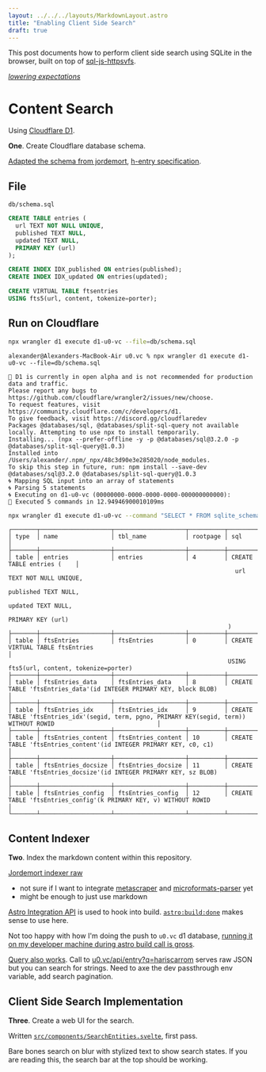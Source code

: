 ```yaml
---
layout: ../../../layouts/MarkdownLayout.astro
title: "Enabling Client Side Search"
draft: true
---
```


This post documents how to perform client side search using SQLite in the browser, built on top of [sql-js-httpsvfs].

[sql-js-httpsvfs]: https://github.com/phiresky/sql.js-httpvfs "github.com/phiresky/sql.js-httpvfs"

[*lowering expectations*](/en/story/2022-12-03#stuff-made-here-original-unpickable-lock-guy)

# Content Search

Using [Cloudflare D1](https://developers.cloudflare.com/d1/get-started/).

**One**. Create Cloudflare database schema.

[Adapted the schema from jordemort](https://jordemort.dev/blog/client-side-search/#the-schema), [h-entry specification](https://microformats.org/wiki/h-entry).

## File

`db/schema.sql`

```sql
CREATE TABLE entries (
  url TEXT NOT NULL UNIQUE,
  published TEXT NULL,
  updated TEXT NULL,
  PRIMARY KEY (url)
);

CREATE INDEX IDX_published ON entries(published);
CREATE INDEX IDX_updated ON entries(updated);

CREATE VIRTUAL TABLE ftsentries
USING fts5(url, content, tokenize=porter);
```

## Run on Cloudflare

```bash
npx wrangler d1 execute d1-u0-vc --file=db/schema.sql
```
```
alexander@Alexanders-MacBook-Air u0.vc % npx wrangler d1 execute d1-u0-vc --file=db/schema.sql

🚧 D1 is currently in open alpha and is not recommended for production data and traffic.
Please report any bugs to https://github.com/cloudflare/wrangler2/issues/new/choose.
To request features, visit https://community.cloudflare.com/c/developers/d1.
To give feedback, visit https://discord.gg/cloudflaredev
Packages @databases/sql, @databases/split-sql-query not available locally. Attempting to use npx to install temporarily.
Installing... (npx --prefer-offline -y -p @databases/sql@3.2.0 -p @databases/split-sql-query@1.0.3)
Installed into /Users/alexander/.npm/_npx/48c3d90e3e285020/node_modules.
To skip this step in future, run: npm install --save-dev @databases/sql@3.2.0 @databases/split-sql-query@1.0.3
🌀 Mapping SQL input into an array of statements
🌀 Parsing 5 statements
🌀 Executing on d1-u0-vc (00000000-0000-0000-0000-000000000000):
🚣 Executed 5 commands in 12.94946900010109ms
```

```bash
npx wrangler d1 execute d1-u0-vc --command "SELECT * FROM sqlite_schema WHERE type = 'table' AND name NOT LIKE 'sqlite_%'"
```
```
┌───────┬────────────────────┬────────────────────┬──────────┬──────────────────────────────────────────────────────────────────────────────────────────────────────────────────────┐
│ type  │ name               │ tbl_name           │ rootpage │ sql                                                                                                                  │
├───────┼────────────────────┼────────────────────┼──────────┼──────────────────────────────────────────────────────────────────────────────────────────────────────────────────────┤
│ table │ entries            │ entries            │ 4        │ CREATE TABLE entries (    │
                                                                url TEXT NOT NULL UNIQUE,
                                                                published TEXT NULL,
                                                                updated TEXT NULL,
                                                                PRIMARY KEY (url)
                                                              )
├───────┼────────────────────┼────────────────────┼──────────┼──────────────────────────────────────────────────────────────────────────────────────────────────────────────────────┤
│ table │ ftsEntries         │ ftsEntries         │ 0        │ CREATE VIRTUAL TABLE ftsEntries                                                     │
                                                              USING fts5(url, content, tokenize=porter)
├───────┼────────────────────┼────────────────────┼──────────┼──────────────────────────────────────────────────────────────────────────────────────────────────────────────────────┤
│ table │ ftsEntries_data    │ ftsEntries_data    │ 8        │ CREATE TABLE 'ftsEntries_data'(id INTEGER PRIMARY KEY, block BLOB)                                                   │
├───────┼────────────────────┼────────────────────┼──────────┼──────────────────────────────────────────────────────────────────────────────────────────────────────────────────────┤
│ table │ ftsEntries_idx     │ ftsEntries_idx     │ 9        │ CREATE TABLE 'ftsEntries_idx'(segid, term, pgno, PRIMARY KEY(segid, term)) WITHOUT ROWID                             │
├───────┼────────────────────┼────────────────────┼──────────┼──────────────────────────────────────────────────────────────────────────────────────────────────────────────────────┤
│ table │ ftsEntries_content │ ftsEntries_content │ 10       │ CREATE TABLE 'ftsEntries_content'(id INTEGER PRIMARY KEY, c0, c1)                                                    │
├───────┼────────────────────┼────────────────────┼──────────┼──────────────────────────────────────────────────────────────────────────────────────────────────────────────────────┤
│ table │ ftsEntries_docsize │ ftsEntries_docsize │ 11       │ CREATE TABLE 'ftsEntries_docsize'(id INTEGER PRIMARY KEY, sz BLOB)                                                   │
├───────┼────────────────────┼────────────────────┼──────────┼──────────────────────────────────────────────────────────────────────────────────────────────────────────────────────┤
│ table │ ftsEntries_config  │ ftsEntries_config  │ 12       │ CREATE TABLE 'ftsEntries_config'(k PRIMARY KEY, v) WITHOUT ROWID                                                     │
└───────┴────────────────────┴────────────────────┴──────────┴──────────────────────────────────────────────────────────────────────────────────────────────────────────────────────┘

```

## Content Indexer

**Two**. Index the markdown content within this repository.

[Jordemort indexer raw](https://github.com/jordemort/jordemort.github.io/blob/main/src/search/indexer.ts)
- not sure if I want to integrate [metascraper](https://metascraper.js.org/) and [microformats-parser](https://github.com/microformats/microformats-parser) yet
- might be enough to just use markdown

[Astro Integration API](https://docs.astro.build/en/reference/integrations-reference/) is used to hook into build. [`astro:build:done`](https://docs.astro.build/en/reference/integrations-reference/#astrobuilddone) makes sense to use here.

Not too happy with how I'm doing the push to `u0.vc` d1 database, [running it on my developer machine during astro build call is gross](https://github.com/udiaca/u0.vc/blob/preview/src/plugins/indexEntry.ts).

[Query also works](https://github.com/udiaca/u0.vc/blob/preview/functions/api/entry.ts).
Call to [u0.vc/api/entry?q=hariscarrom](https://u0.vc/api/entry?q=hariscarrom) serves raw JSON but you can search for strings.
Need to axe the dev passthrough env variable, add search pagination.

## Client Side Search Implementation

**Three**. Create a web UI for the search.

Written [`src/components/SearchEntities.svelte`](https://github.com/udiaca/u0.vc/blob/preview/src/components/SearchEntities.svelte), first pass.

Bare bones search on blur with stylized text to show search states. If you are reading this, the search bar at the top should be working.
